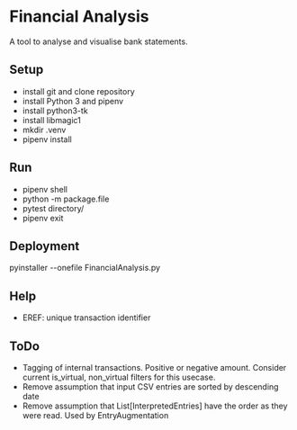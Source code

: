 # Financial Analysis

A tool to analyse and visualise bank statements. 

## Setup
* install git and clone repository
* install Python 3 and pipenv
* install python3-tk
* install libmagic1
* mkdir .venv
* pipenv install

## Run 
* pipenv shell
* python -m package.file
* pytest directory/
* pipenv exit

## Deployment
pyinstaller --onefile FinancialAnalysis.py

## Help
* EREF: unique transaction identifier 

## ToDo
* Tagging of internal transactions. Positive or negative amount. Consider current is_virtual, non_virtual filters for this usecase.
* Remove assumption that input CSV entries are sorted by descending date
* Remove assumption that List[InterpretedEntries] have the order as they were read. Used by EntryAugmentation
